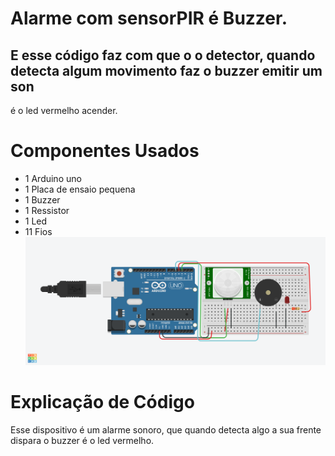  # Alarme com sensorPIR é Buzzer.

## E esse código faz com que o o detector, quando detecta algum movimento faz o buzzer emitir um son
é o led vermelho acender.


# Componentes Usados
- 1 Arduino uno
- 1 Placa de ensaio pequena
- 1 Buzzer
- 1 Ressistor
- 1 Led
- 11 Fios
![circuito](AlarmeComSensorPIR.png)

# Explicação de Código
Esse dispositivo é um alarme sonoro, que quando detecta algo a sua frente dispara o buzzer é o led vermelho. 
